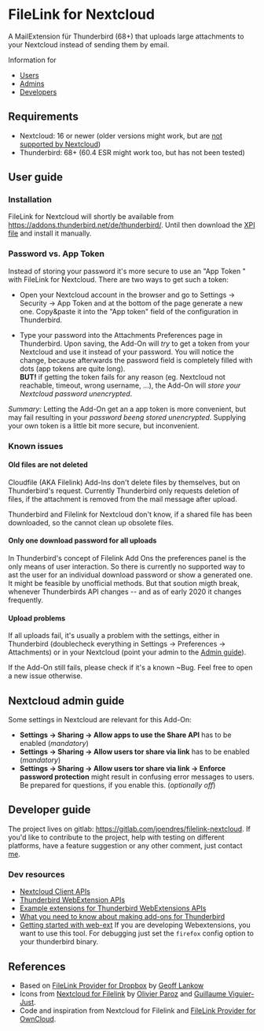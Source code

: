 # FileLink for Nextcloud

A MailExtension für Thunderbird (68+) that uploads large attachments to your
Nextcloud instead of sending them by email.

Information for

* [Users](#user-guide)
* [Admins](#nextcloud-admin-guide)
* [Developers](#developer-guide)

## Requirements

* Nextcloud: 16 or newer (older versions might work, but are [not supported by
  Nextcloud](https://github.com/nextcloud/server/wiki/Maintenance-and-Release-Schedule))
* Thunderbird: 68+ (60.4 ESR might work too, but has not been tested)

## User guide

### Installation

FileLink for Nextcloud will shortly be available from
https://addons.thunderbird.net/de/thunderbird/. Until then download the [XPI
file](https://gitlab.com/joendres/filelink-nextcloud/raw/master/web-ext-artifacts/filelink_provider_for_nextcloud-2.0.6.xpi)
and install it manually.

### Password vs. App Token

Instead of storing your password it's more secure to use an "App Token " with
FileLink for Nextcloud. There are two ways to get such a token:

* Open your Nextcloud account in the browser and go to Settings -> Security ->
  App Token and at the bottom of the page generate a new one. Copy&paste it into
  the "App token" field of the configuration in Thunderbird.

* Type your password into the Attachments Preferences page in Thunderbird. Upon
  saving, the Add-On will *try* to get a token from your Nextcloud and use it
  instead of your password. You will notice the change, because afterwards the
  password field is completely filled with dots (app tokens are quite long).\
  **BUT!** if getting the token fails for any reason (eg. Nextcloud not
  reachable, timeout, wrong username, ...), the Add-On will *store your
  Nextcloud password unencrypted*.

_Summary:_ Letting the Add-On get an a app token is more convenient, but may
fail resulting in your *password beeng stored unencrypted*. Supplying your own
token is a little bit more secure, but inconvenient.

### Known issues

#### Old files are not deleted 

Cloudfile (AKA Filelink) Add-Ins don't delete files by themselves, but on
Thunderbird's request. Currently Thunderbird only requests deletion of files, if
the attachment is removed from the mail message after upload.

Thunderbird and Filelink for Nextcloud don't know, if a shared file has been
downloaded, so the cannot clean up obsolete files.

#### Only one download password for all uploads

In Thunderbird's concept of Filelink Add Ons the preferences panel is the only
means of user interaction. So there is currently no supported way to ast the
user for an individual download password or show a generated one. It might be
feasible by unofficial methods. But that soution migth break, whenever
Thunderbirds API changes -- and as of early 2020 it changes frequently.

#### Upload problems

If all uploads fail, it's usually a problem with the settings, either in
Thunderbird (doublecheck everything in Settings -> Preferences -> Attachments)
or in your Nextcloud (point your admin to the [Admin
guide](#nextcloud-admin-guide)).

If the Add-On still fails, please check if it's a known ~Bug. Feel free to open
a new issue otherwise.

## Nextcloud admin guide

Some settings in Nextcloud are relevant for this Add-On:

* **Settings -> Sharing -> Allow apps to use the Share API** has to be enabled
  (*mandatory*)
* **Settings -> Sharing -> Allow users tor share via link** has to be enabled
  (*mandatory*)
* **Settings -> Sharing -> Allow users tor share via link -> Enforce password
  protection** might result in confusing error messages to users. Be prepared
  for questions, if you enable this. (*optionally off*)

## Developer guide

The project lives on gitlab: https://gitlab.com/joendres/filelink-nextcloud. If
you'd like to contribute to the project, help with testing on different
platforms, have a feature suggestion or any other comment, just contact
[me](@joendres).

### Dev resources

* [Nextcloud Client
  APIs](https://docs.nextcloud.com/server/stable/developer_manual/client_apis/index.html)
* [Thunderbird WebExtension
  APIs](https://thunderbird-webextensions.readthedocs.io/en/latest/index.html) 
* [Example extensions for Thunderbird WebExtensions
  APIs](https://github.com/thundernest/sample-extensions)
* [What you need to know about making add-ons for
  Thunderbird](https://developer.thunderbird.net/add-ons/)
* [Getting started with
  web-ext](https://extensionworkshop.com/documentation/develop/getting-started-with-web-ext)
  If you are developing Webextensions, you want to use this tool. For debugging
  just set the ```firefox``` config option to your thunderbird binary.

## References

* Based on [FileLink Provider for
  Dropbox](https://github.com/darktrojan/dropbox) by [Geoff
  Lankow](https://darktrojan.github.io/)
* Icons from [Nextcloud for
  Filelink](https://github.com/nextcloud/nextcloud-filelink) by [Olivier
  Paroz](https://github.com/oparoz) and [Guillaume
  Viguier-Just](https://github.com/guillaumev).
* Code and inspiration from Nextcloud for Filelink and [FileLink Provider for
  OwnCloud](https://github.com/thosmos/filelink-owncloud).